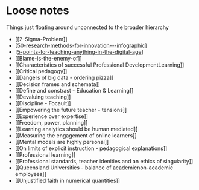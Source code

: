 # Loose notes

Things just floating around unconnected to the broader hierarchy

- [[2-Sigma-Problem]]
- [[50-research-methods-for-innovation---infographic]]
- [[5-points-for-teaching-anything-in-the-digital-age]]
- [[Blame-is-the-enemy-of]]
- [[Characteristics of successful Professional DevelopmentLearning]]
- [[Critical pedagogy]]
- [[Dangers of big data - ordering pizza]]
- [[Decision frames and schemata]]
- [[Define and constrast - Education & Learning]]
- [[Devaluing teaching]]
- [[Discipline - Focault]]
- [[Empowering the future teacher - tensions]]
- [[Experience over expertise]]
- [[Freedom, power, planning]]
- [[Learning analytics should be human mediated]]
- [[Measuring the engagement of online learners]]
- [[Mental models are highly personal]]
- [[On limits of explicit instruction - pedagogical explanations]]
- [[Professional learning]]
- [[Professional standards, teacher idenities and an ethics of singularity]]
- [[Queensland Universities - balance of academicnon-academic employees]]
- [[Unjustified faith in numerical quantities]]



[//begin]: # "Autogenerated link references for markdown compatibility"
[50-research-methods-for-innovation---infographic]: loose/50-research-methods-for-innovation---infographic "50 research methods for innovation - infographic"
[5-points-for-teaching-anything-in-the-digital-age]: loose/5-points-for-teaching-anything-in-the-digital-age "5 points for teaching anything in the digital age"
[//end]: # "Autogenerated link references"